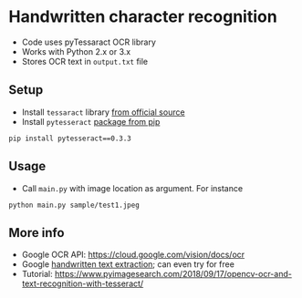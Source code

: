 # Handwritten character recognition

- Code uses pyTessaract OCR library
- Works with Python 2.x or 3.x
- Stores OCR text in `output.txt` file


## Setup
- Install `tessaract` library [from official source](https://github.com/tesseract-ocr/tessdoc/blob/master/Home.md) 
- Install `pytesseract` [package from pip](https://pypi.org/project/pytesseract/)
```
pip install pytesseract==0.3.3
```

## Usage
- Call `main.py` with image location as argument. For instance
```
python main.py sample/test1.jpeg
```

## More info
- Google OCR API: https://cloud.google.com/vision/docs/ocr
- Google [handwritten text extraction](https://cloud.google.com/vision/docs/handwriting#try_it); can even try for free
- Tutorial: https://www.pyimagesearch.com/2018/09/17/opencv-ocr-and-text-recognition-with-tesseract/